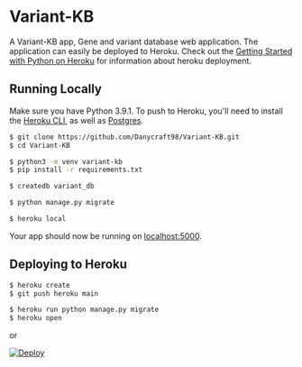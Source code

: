 # Variant-KB

A Variant-KB app, Gene and variant database web application.
The application can easily be deployed to Heroku.
Check out the [Getting Started with Python on Heroku](https://devcenter.heroku.com/articles/getting-started-with-python) for information about heroku deployment.

## Running Locally

Make sure you have Python 3.9.1. To push to Heroku, you'll need to install the [Heroku CLI](https://devcenter.heroku.com/articles/heroku-cli), as well as [Postgres](https://devcenter.heroku.com/articles/heroku-postgresql#local-setup).

```sh
$ git clone https://github.com/Danycraft98/Variant-KB.git
$ cd Variant-KB

$ python3 -m venv variant-kb
$ pip install -r requirements.txt

$ createdb variant_db

$ python manage.py migrate

$ heroku local
```

Your app should now be running on [localhost:5000](http://localhost:5000/).

## Deploying to Heroku

```sh
$ heroku create
$ git push heroku main

$ heroku run python manage.py migrate
$ heroku open
```
or

[![Deploy](https://www.herokucdn.com/deploy/button.svg)](https://heroku.com/deploy)
